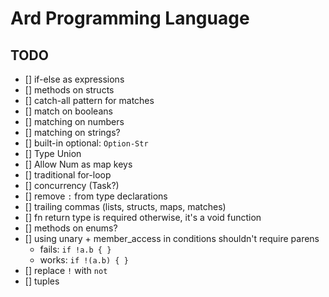 # Ard Programming Language

## TODO

- [] if-else as expressions
- [] methods on structs
- [] catch-all pattern for matches
- [] match on booleans
- [] matching on numbers
- [] matching on strings?
- [] built-in optional: `Option-Str`
- [] Type Union
- [] Allow Num as map keys
- [] traditional for-loop
- [] concurrency (Task?)
- [] remove `:` from type declarations
- [] trailing commas (lists, structs, maps, matches)
- [] fn return type is required otherwise, it's a void function
- [] methods on enums?
- [] using unary + member_access in conditions shouldn't require parens
  - fails: `if !a.b { }`
  - works: `if !(a.b) { }`
- [] replace `!` with `not`
- [] tuples
